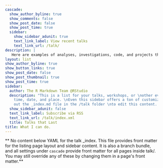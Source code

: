 ```yaml
---
cascade:
  show_author_byline: true
  show_comments: false
  show_post_date: false
  show_post_time: true
  sidebar:
    show_sidebar_adunit: true
    text_link_label: View recent talks
    text_link_url: /talk/
description: |
   Here are examples of analyses, investigations, code, and projects that demonstrate my capabilities. Note that all of the code links will take you the homepage of my separate coding site.
layout: list
show_author_byline: true
show_button_links: true
show_post_date: false
show_post_thumbnail: true
show_post_time: true
sidebar:
  author: The R Markdown Team @RStudio
  description: "This is a list for your talks, workshops, or \nother events with a
    time, date, and place. \nEven this sidebar offers a ton of customizations.\n\nCheck
    out the _index.md file in the /talk folder \nto edit this content. \n"
  show_sidebar_adunit: false
  text_link_label: Subscribe via RSS
  text_link_url: /talk/index.xml
  title: Talks that Last
title: What I can do.
---
```


** No content below YAML for the talk _index. This file provides front matter for the listing page layout and sidebar content. It is also a branch bundle, and all settings under `cascade` provide front matter for all pages inside talk/. You may still override any of these by changing them in a page's front matter.**
